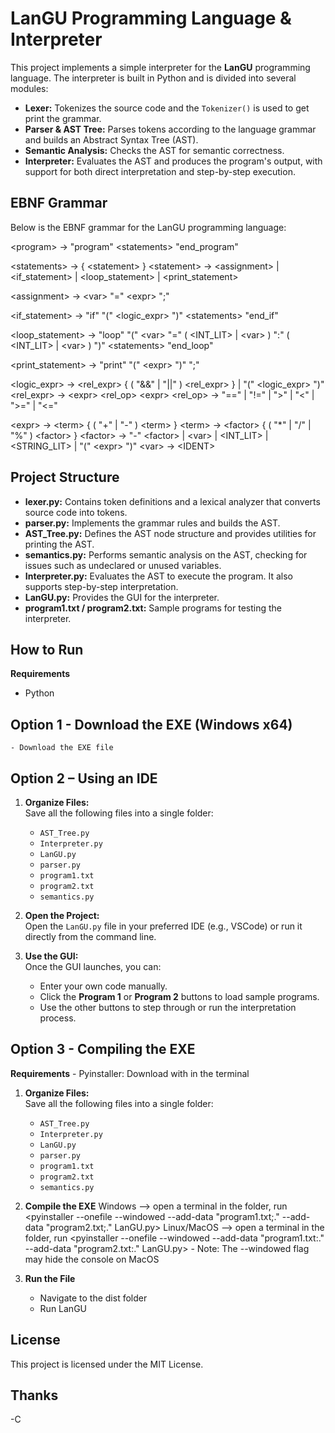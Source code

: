 # LanGU Programming Language & Interpreter

This project implements a simple interpreter for the **LanGU** programming language. The interpreter is built in Python and is divided into several modules:

- **Lexer:** Tokenizes the source code and the `Tokenizer()` is used to get print the grammar.
- **Parser & AST Tree:** Parses tokens according to the language grammar and builds an Abstract Syntax Tree (AST).
- **Semantic Analysis:** Checks the AST for semantic correctness.
- **Interpreter:** Evaluates the AST and produces the program's output, with support for both direct interpretation and step-by-step execution.


## EBNF Grammar

Below is the EBNF grammar for the LanGU programming language:

&lt;program&gt;         ->    "program" &lt;statements&gt; "end_program"

&lt;statements&gt;      ->    { &lt;statement&gt; }
&lt;statement&gt;       ->    &lt;assignment&gt; | &lt;if_statement&gt; | &lt;loop_statement&gt; | &lt;print_statement&gt;

&lt;assignment&gt;      ->    &lt;var&gt; "=" &lt;expr&gt; ";"

&lt;if_statement&gt;    ->    "if" "(" &lt;logic_expr&gt; ")" &lt;statements&gt; "end_if"

&lt;loop_statement&gt;  ->    "loop" "(" &lt;var&gt; "=" ( &lt;INT_LIT&gt; | &lt;var&gt; ) ":" ( &lt;INT_LIT&gt; | &lt;var&gt; ) ")" &lt;statements&gt; "end_loop"

&lt;print_statement&gt; ->    "print" "(" &lt;expr&gt; ")" ";"

&lt;logic_expr&gt;      ->    &lt;rel_expr&gt; { ( "&&" | "||" ) &lt;rel_expr&gt; } | "(" &lt;logic_expr&gt; ")"
&lt;rel_expr&gt;        ->    &lt;expr&gt; &lt;rel_op&gt; &lt;expr&gt;
&lt;rel_op&gt;          ->    "==" | "!=" | ">" | "<" | ">=" | "&lt;="

&lt;expr&gt;            ->    &lt;term&gt; { ( "+" | "-" ) &lt;term&gt; }
&lt;term&gt;            ->    &lt;factor&gt; { ( "*" | "/" | "%" ) &lt;factor&gt; }
&lt;factor&gt;          ->    "-" &lt;factor&gt; | &lt;var&gt; | &lt;INT_LIT&gt; | &lt;STRING_LIT&gt; | "(" &lt;expr&gt; ")"
&lt;var&gt;             ->    &lt;IDENT&gt;



## Project Structure

- **lexer.py:** Contains token definitions and a lexical analyzer that converts source code into tokens.
- **parser.py:** Implements the grammar rules and builds the AST.
- **AST_Tree.py:** Defines the AST node structure and provides utilities for printing the AST.
- **semantics.py:** Performs semantic analysis on the AST, checking for issues such as undeclared or unused variables.
- **Interpreter.py:** Evaluates the AST to execute the program. It also supports step-by-step interpretation.
- **LanGU.py:** Provides the GUI for the interpreter.
- **program1.txt / program2.txt:** Sample programs for testing the interpreter.


## How to Run

**Requirements**
- Python

## Option 1 - Download the EXE (Windows x64)
    - Download the EXE file

## Option 2 – Using an IDE
1. **Organize Files:**  
   Save all the following files into a single folder:
   - `AST_Tree.py`
   - `Interpreter.py`
   - `LanGU.py`
   - `parser.py`
   - `program1.txt`
   - `program2.txt`
   - `semantics.py`

2. **Open the Project:**  
   Open the `LanGU.py` file in your preferred IDE (e.g., VSCode) or run it directly from the command line.

3. **Use the GUI:**  
   Once the GUI launches, you can:
   - Enter your own code manually.
   - Click the **Program 1** or **Program 2** buttons to load sample programs.
   - Use the other buttons to step through or run the interpretation process.


## Option 3 - Compiling the EXE
**Requirements**
    - Pyinstaller: Download with <pip install pyinstaller> in the terminal

1. **Organize Files:**  
   Save all the following files into a single folder:
   - `AST_Tree.py`
   - `Interpreter.py`
   - `LanGU.py`
   - `parser.py`
   - `program1.txt`
   - `program2.txt`
   - `semantics.py`

2. **Compile the EXE**
    Windows     --> open a terminal in the folder, run <pyinstaller --onefile --windowed --add-data "program1.txt;." --add-data "program2.txt;." LanGU.py>
    Linux/MacOS --> open a terminal in the folder, run <pyinstaller --onefile --windowed --add-data "program1.txt:." --add-data "program2.txt:." LanGU.py>
        - Note: The --windowed flag may hide the console on MacOS

3. **Run the File**
    - Navigate to the dist folder
    - Run LanGU

## License

This project is licensed under the MIT License.


## Thanks

-C
